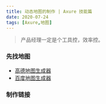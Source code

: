 ```yaml
---
title: 动态地图的制作 | Axure 技能篇
date: 2020-07-24
tags: [Axure,地图]
---
```


> 产品经理一定是个工具控，效率控。

### 先找地图

- [高德地图生成器](https://lbs.amap.com/console/show/tools)
- [百度地图生成器](http://api.map.baidu.com/lbsapi/createmap/index.html)



### 制作链接





